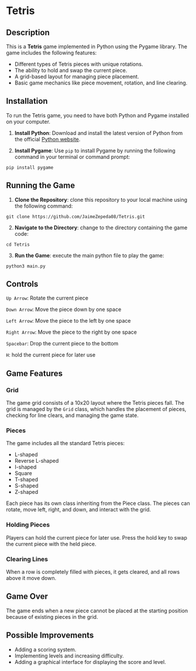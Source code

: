 # Tetris

## Description

This is a **Tetris** game implemented in Python using the Pygame library. The game includes the following features:

- Different types of Tetris pieces with unique rotations.
- The ability to hold and swap the current piece.
- A grid-based layout for managing piece placement.
- Basic game mechanics like piece movement, rotation, and line clearing.

## Installation

To run the Tetris game, you need to have both Python and Pygame installed on your computer.

1. **Install Python**: Download and install the latest version of Python from the official [Python website](https://www.python.org/downloads/).

2. **Install Pygame**: Use `pip` to install Pygame by running the following command in your terminal or command prompt:

```
pip install pygame
```

## Running the Game

1. **Clone the Repository**: clone this repository to your local machine using the following command:

```
git clone https://github.com/JaimeZepeda08/Tetris.git
```

2. **Navigate to the Directory**: change to the directory containing the game code:

```
cd Tetris
```

3. **Run the Game**: execute the main python file to play the game:

```
python3 main.py
```

## Controls

`Up Arrow`: Rotate the current piece

`Down Arrow`: Move the piece down by one space

`Left Arrow`: Move the piece to the left by one space

`Right Arrow`: Move the piece to the right by one space

`Spacebar`: Drop the current piece to the bottom

`H`: hold the current piece for later use

## Game Features

### Grid

The game grid consists of a 10x20 layout where the Tetris pieces fall. The grid is managed by the `Grid` class, which handles the placement of pieces, checking for line clears, and managing the game state.

### Pieces

The game includes all the standard Tetris pieces:

- L-shaped
- Reverse L-shaped
- I-shaped
- Square
- T-shaped
- S-shaped
- Z-shaped

Each piece has its own class inheriting from the Piece class. The pieces can rotate, move left, right, and down, and interact with the grid.

### Holding Pieces

Players can hold the current piece for later use. Press the hold key to swap the current piece with the held piece.

### Clearing Lines

When a row is completely filled with pieces, it gets cleared, and all rows above it move down.

## Game Over

The game ends when a new piece cannot be placed at the starting position because of existing pieces in the grid.

## Possible Improvements

- Adding a scoring system.
- Implementing levels and increasing difficulty.
- Adding a graphical interface for displaying the score and level.

